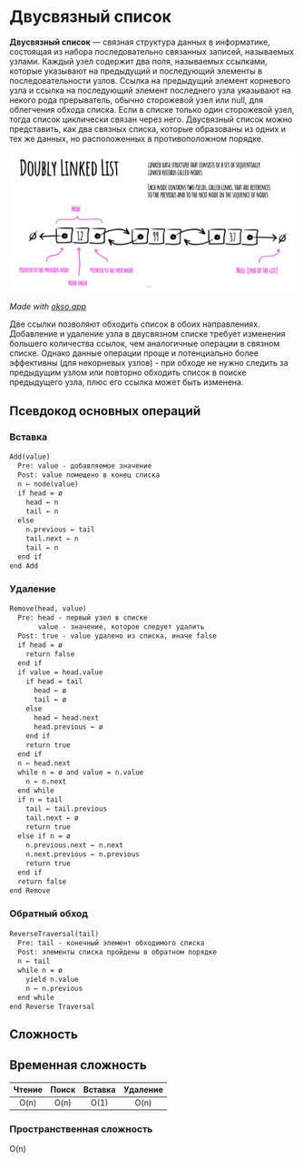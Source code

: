# Двусвязный список

**Двусвязный список** — связная структура данных в информатике, состоящая из набора
последовательно связанных записей, называемых узлами. Каждый узел содержит два поля,
называемых ссылками, которые указывают на предыдущий и последующий элементы в
последовательности узлов. Ссылка на предыдущий элемент корневого узла и ссылка на
последующий элемент последнего узла указывают на некого рода прерыватель, обычно
сторожевой узел или null, для облегчения обхода списка. Если в списке только один
сторожевой узел, тогда список циклически связан через него.
Двусвязный список можно представить, как два связных списка, которые образованы из
одних и тех же данных, но расположенных в противоположном порядке.

![Двусвязный список](./images/doubly-linked-list.jpeg)

*Made with [okso.app](https://okso.app)*

Две ссылки позволяют обходить список в обоих направлениях. Добавление и
удаление узла в двусвязном списке требует изменения большего количества ссылок,
чем аналогичные операции в связном списке. Однако данные операции проще и потенциально
более эффективны (для некорневых узлов) - при обходе не нужно следить за предыдущим
узлом или повторно обходить список в поиске предыдущего узла, плюс его ссылка
может быть изменена.

## Псевдокод основных операций

### Вставка

```text
Add(value)
  Pre: value - добавляемое значение
  Post: value помещено в конец списка
  n ← node(value)
  if head = ø
    head ← n
    tail ← n
  else
    n.previous ← tail
    tail.next ← n
    tail ← n
  end if
end Add
```

### Удаление

```text
Remove(head, value)
  Pre: head - первый узел в списке
       value - значение, которое следует удалить
  Post: true - value удалено из списка, иначе false
  if head = ø
    return false
  end if
  if value = head.value
    if head = tail
      head ← ø
      tail ← ø
    else
      head ← head.next
      head.previous ← ø
    end if
    return true
  end if
  n ← head.next
  while n = ø and value = n.value
    n ← n.next
  end while
  if n = tail
    tail ← tail.previous
    tail.next ← ø
    return true
  else if n = ø
    n.previous.next ← n.next
    n.next.previous ← n.previous
    return true
  end if
  return false
end Remove
```

### Обратный обход

```text
ReverseTraversal(tail)
  Pre: tail - конечный элемент обходимого списка
  Post: элементы списка пройдены в обратном порядке
  n ← tail
  while n = ø
    yield n.value
    n ← n.previous
  end while
end Reverse Traversal
```

## Сложность

## Временная сложность

| Чтение    | Поиск     | Вставка   | Удаление  |
| :-------: | :-------: | :-------: | :-------: |
| O(n)      | O(n)      | O(1)      | O(n)      |

### Пространственная сложность

O(n)